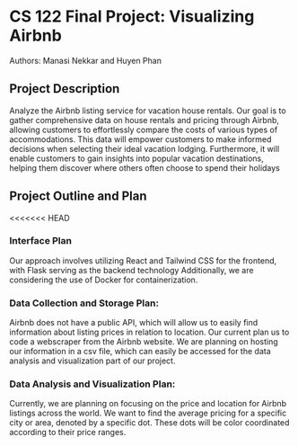 # CS 122 Final Project: Visualizing Airbnb

Authors: Manasi Nekkar and Huyen Phan

## Project Description
Analyze the Airbnb listing service for vacation house rentals. Our goal is to gather comprehensive data on house rentals and pricing through Airbnb, allowing customers to effortlessly compare the costs of various types of accommodations. This data will empower customers to make informed decisions when selecting their ideal vacation lodging. Furthermore, it will enable customers to gain insights into popular vacation destinations, helping them discover where others often choose to spend their holidays


## Project Outline and Plan
<<<<<<< HEAD
### Interface Plan
Our approach involves utilizing React and Tailwind CSS for the frontend, with Flask serving as the backend technology
Additionally, we are considering the use of Docker for containerization.


### Data Collection and Storage Plan:
Airbnb does not have a public API, which will allow us to easily find information about listing prices in relation to location. Our current plan us to code a webscraper from the Airbnb website. We are planning on hosting our information in a csv file, which can easily be accessed for the data analysis and visualization part of our project.

### Data Analysis and Visualization Plan: 
Currently, we are planning on focusing on the price and location for Airbnb listings across the world. We want to find the average pricing for a specific city or area, denoted by a specific dot. These dots will be color coordinated according to their price ranges.
